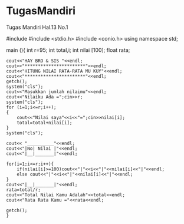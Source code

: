 # TugasMandiri
Tugas Mandiri Hal.13 No.1

#include <iostream>
#include <stdio.h>
#include <conio.h>
using namespace std;

main (){
	int r=95;
	int total,i;
	int nilai [100];
	float rata;
	
	cout<<"HAY BRO & SIS "<<endl;
	cout<<"***********************"<<endl;
	cout<<"HITUNG NILAI RATA-RATA MU KUY"<<endl;
	cout<<"***********************"<<endl;
	getch();
	system("cls");
	cout<<"Masukkan jumlah nilaimu"<<endl;
	cout<<"Nilaiku Ada =";cin>>r;
	system("cls");
	for (i=1;i<=r;i++);
	{
		cout<<"Nilai saya"<<i<<"=";cin>>nilai[i];
		total=total+nilai[i];
	}
	system("cls");
	
	cout<< "__________"<<endl;
	cout<<"|No| Nilai |"<<endl;
	cout<<"|__|_______|"<<endl;
	
	for(i=1;i<=r;i++){
		if(nilai[i]>=100)cout<<"|"<<i<<"|"<<nilai[i]<<"|"<<endl;
		else cout<<"|"<<i<<"|"<<nilai[i]<<"|"<<endl;
	}
	cout<<"|__|_______|"<<endl;
	rata=total/r;
	cout<<"Total Nilai Kamu Adalah"<<total<<endl;
	cout<<"Rata Rata Kamu ="<<rata<<endl;
	
	getch();
	}

